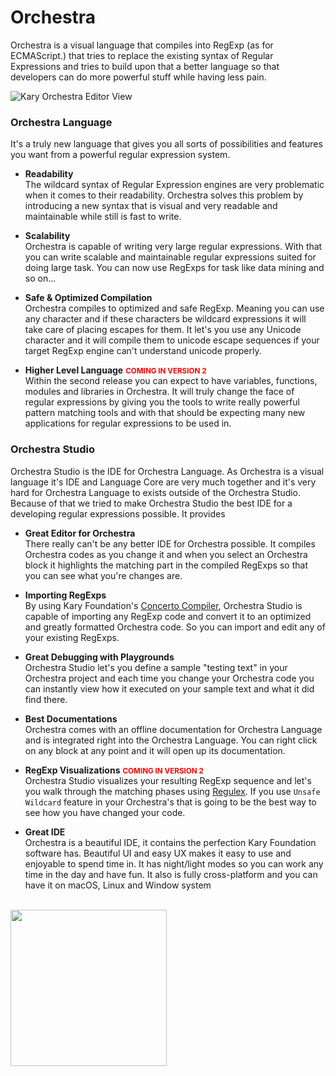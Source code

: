# Orchestra
Orchestra is a visual language that compiles into RegExp (as for ECMAScript.) that tries to replace the existing syntax of Regular Expressions and tries to build upon that a better language so that developers can do more powerful stuff while having less pain.

![Kary Orchestra Editor View](https://cloud.githubusercontent.com/assets/2157285/18604069/2f72743e-7c8d-11e6-90a0-7aebc5555faf.png)


### Orchestra Language
It's a truly new language that gives you all sorts of possibilities and features you want from a powerful regular expression system.

- __Readability__<br> The wildcard syntax of Regular Expression engines are very problematic when it comes to their readability. Orchestra solves this problem by introducing a new syntax that is visual and very readable and maintainable while still is fast to write.

- __Scalability__<br> Orchestra is capable of writing very large regular expressions. With that you can write scalable and maintainable regular expressions suited for doing large task. You can now use RegExps for task like data mining and so on...

- __Safe & Optimized Compilation__<br> Orchestra compiles to optimized and safe RegExp. Meaning you can use any character and if these characters be wildcard expressions it will take care of placing escapes for them. It let's you use any Unicode character and it will compile them to unicode escape sequences if your target RegExp engine can't understand unicode properly. 

- __Higher Level Language__ <small><span style="color: red; font-weight: bold">COMING IN VERSION 2</span></small><br> Within the second release you can expect to have variables, functions, modules and libraries in Orchestra. It will truly change the face of regular expressions by giving you the tools to write really powerful pattern matching tools and with that should be expecting many new applications for regular expressions to be used in.

### Orchestra Studio
Orchestra Studio is the IDE for Orchestra Language. As Orchestra is a visual language it's IDE and Language Core are very much together and it's very hard for Orchestra Language to exists outside of the Orchestra Studio. Because of that we tried to make Orchestra Studio the best IDE for a developing regular expressions possible. It provides

- __Great Editor for Orchestra__<br>There really can't be any better IDE for Orchestra possible. It compiles Orchestra codes as you change it and when you select an Orchestra block it highlights the matching part in the compiled RegExps so that you can see what you're changes are.

- __Importing RegExps__<br>By using Kary Foundation's [Concerto Compiler](https://github.com/karyfoundation/concerto), Orchestra Studio is capable of importing any RegExp code and convert it to an optimized and greatly formatted Orchestra code. So you can import and edit any of your existing RegExps.

- __Great Debugging with Playgrounds__<br>Orchestra Studio let's you define a sample "testing text" in your Orchestra project and each time you change your Orchestra code you can instantly view how it executed on your sample text and what it did find there.

- __Best Documentations__<br> Orchestra comes with an offline documentation for Orchestra Language and is integrated right into the Orchestra Language. You can right click on any block at any point and it will open up its documentation.

- __RegExp Visualizations__ <small><span style="color: red; font-weight: bold">COMING IN VERSION 2</span></small><br>Orchestra Studio visualizes your resulting RegExp sequence and let's you walk through the matching phases using [Regulex](https://jex.im/regulex/#!embed=false&flags=&re=%5E(a%7Cb)*%3F%24). If you use `Unsafe Wildcard` feature in your Orchestra's that is going to be the best way to see how you have changed your code.

- __Great IDE__<br> Orchestra is a beautiful IDE, it contains the perfection Kary Foundation software has. Beautiful UI and easy UX makes it easy to use and enjoyable to spend time in. It has night/light modes so you can work any time in the day and have fun. It also is fully cross-platform and you can have it on macOS, Linux and Window system

<br />
<a href="http://www.karyfoundation.org/">
    <img src="http://www.karyfoundation.org/foundation/logo/github-full-horse.png" width="250"/>
</a>
